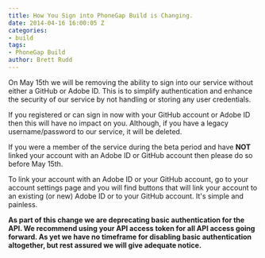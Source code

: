 ```yaml
---
title: How You Sign into PhoneGap Build is Changing.
date: 2014-04-16 16:00:05 Z
categories:
- build
tags:
- PhoneGap Build
author: Brett Rudd
---
```


On May 15th we will be removing the ability to sign into our service without
either a GitHub or Adobe ID. This is to simplify authentication and
enhance the security of our service by not handling or storing any user credentials.

If you registered or can sign in now with your GitHub account or Adobe ID then this
will have no impact on you. Although, if you have a legacy username/password to
our service, it will be deleted.

If you were a member of the service during the beta period and have **NOT** linked your
account with an Adobe ID or GitHub account then please do so before May 15th.

To link your account with an Adobe ID or your GitHub account, go to your account settings
page and you will find buttons that will link your account to an existing (or new)
Adobe ID or to your GitHub account. It's simple and painless.

**As part of this change we are deprecating basic authentication for the API. We
recommend using your API access token for all API access going forward. As yet we
have no timeframe for disabling basic authentication altogether, but rest assured we will give
adequate notice.**
